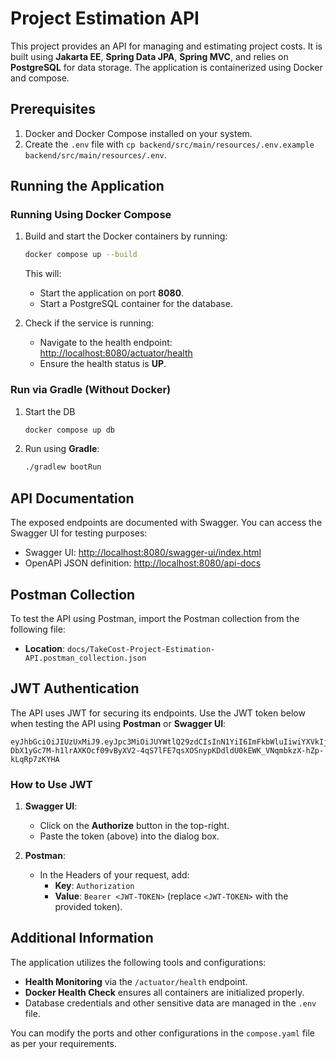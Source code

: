 # Project Estimation API

This project provides an API for managing and estimating project costs. It is built using **Jakarta EE**, **Spring Data
JPA**, **Spring MVC**, and relies on **PostgreSQL** for data storage. The application is containerized using Docker and
compose.

## Prerequisites

1. Docker and Docker Compose installed on your system.
2. Create the `.env` file with `cp backend/src/main/resources/.env.example backend/src/main/resources/.env`.

## Running the Application

### Running Using Docker Compose

1. Build and start the Docker containers by running:
   ```bash
   docker compose up --build
   ```
   This will:
    - Start the application on port **8080**.
    - Start a PostgreSQL container for the database.

2. Check if the service is running:
    - Navigate to the health endpoint: [http://localhost:8080/actuator/health](http://localhost:8080/actuator/health)
    - Ensure the health status is **UP**.

### Run via Gradle (Without Docker)

1. Start the DB
   ```bash
   docker compose up db
   ```

2. Run using **Gradle**:
   ```bash
   ./gradlew bootRun
   ```

## API Documentation

The exposed endpoints are documented with Swagger. You can access the Swagger UI for testing purposes:

- Swagger UI: [http://localhost:8080/swagger-ui/index.html](http://localhost:8080/swagger-ui/index.html)
- OpenAPI JSON definition: [http://localhost:8080/api-docs](http://localhost:8080/api-docs)

## Postman Collection

To test the API using Postman, import the Postman collection from the following file:

- **Location**: `docs/TakeCost-Project-Estimation-API.postman_collection.json`

## JWT Authentication

The API uses JWT for securing its endpoints. Use the JWT token below when testing the API using **Postman** or **Swagger
UI**:

```plaintext
eyJhbGciOiJIUzUxMiJ9.eyJpc3MiOiJUYWtlQ29zdCIsInN1YiI6ImFkbWluIiwiYXVkIjpbIlRha2VDb3N0Q2xpZW50Il0sImlhdCI6MTczNjc0ODk4NCwibmJmIjoxNzM2NzQ4OTg0LCJleHAiOjE3MzczNTM3ODQsImp0aSI6ImRkODhmNjU3LTYwYTAtNDNhZi04NjlhLTYzMzA2NTQ3ZmRmZSIsInJvbGVzIjpbIkFETUlOIl19.vtsa-DbX1yGc7M-h1lrAXKOcf09vByXV2-4qS7lFE7qsXOSnypKDdldU0kEWK_VNqmbkzX-hZp-kLqRp7zKYHA
```

### How to Use JWT

1. **Swagger UI**:
    - Click on the **Authorize** button in the top-right.
    - Paste the token (above) into the dialog box.

2. **Postman**:
    - In the Headers of your request, add:
        - **Key**: `Authorization`
        - **Value**: `Bearer <JWT-TOKEN>` (replace `<JWT-TOKEN>` with the provided token).

## Additional Information

The application utilizes the following tools and configurations:

- **Health Monitoring** via the `/actuator/health` endpoint.
- **Docker Health Check** ensures all containers are initialized properly.
- Database credentials and other sensitive data are managed in the `.env` file.

You can modify the ports and other configurations in the `compose.yaml` file as per your requirements.
